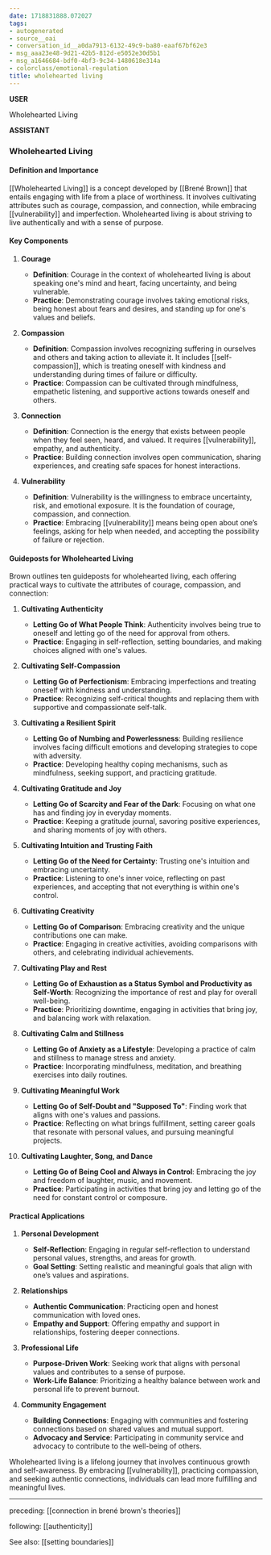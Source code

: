 ```yaml
---
date: 1718831888.072027
tags:
- autogenerated
- source__oai
- conversation_id__a0da7913-6132-49c9-ba80-eaaf67bf62e3
- msg_aaa23e48-9d21-42b5-812d-e5052e30d5b1
- msg_a1646684-bdf0-4bf3-9c34-1480618e314a
- colorclass/emotional-regulation
title: wholehearted living
---
```


**USER**

Wholehearted Living


**ASSISTANT**

### Wholehearted Living

#### Definition and Importance
[[Wholehearted Living]] is a concept developed by [[Brené Brown]] that entails engaging with life from a place of worthiness. It involves cultivating attributes such as courage, compassion, and connection, while embracing [[vulnerability]] and imperfection. Wholehearted living is about striving to live authentically and with a sense of purpose.

#### Key Components

1. **Courage**
    - **Definition**: Courage in the context of wholehearted living is about speaking one's mind and heart, facing uncertainty, and being vulnerable.
    - **Practice**: Demonstrating courage involves taking emotional risks, being honest about fears and desires, and standing up for one's values and beliefs.

2. **Compassion**
    - **Definition**: Compassion involves recognizing suffering in ourselves and others and taking action to alleviate it. It includes [[self-compassion]], which is treating oneself with kindness and understanding during times of failure or difficulty.
    - **Practice**: Compassion can be cultivated through mindfulness, empathetic listening, and supportive actions towards oneself and others.

3. **Connection**
    - **Definition**: Connection is the energy that exists between people when they feel seen, heard, and valued. It requires [[vulnerability]], empathy, and authenticity.
    - **Practice**: Building connection involves open communication, sharing experiences, and creating safe spaces for honest interactions.

4. **Vulnerability**
    - **Definition**: Vulnerability is the willingness to embrace uncertainty, risk, and emotional exposure. It is the foundation of courage, compassion, and connection.
    - **Practice**: Embracing [[vulnerability]] means being open about one’s feelings, asking for help when needed, and accepting the possibility of failure or rejection.

#### Guideposts for Wholehearted Living

Brown outlines ten guideposts for wholehearted living, each offering practical ways to cultivate the attributes of courage, compassion, and connection:

1. **Cultivating Authenticity**
    - **Letting Go of What People Think**: Authenticity involves being true to oneself and letting go of the need for approval from others.
    - **Practice**: Engaging in self-reflection, setting boundaries, and making choices aligned with one's values.

2. **Cultivating Self-Compassion**
    - **Letting Go of Perfectionism**: Embracing imperfections and treating oneself with kindness and understanding.
    - **Practice**: Recognizing self-critical thoughts and replacing them with supportive and compassionate self-talk.

3. **Cultivating a Resilient Spirit**
    - **Letting Go of Numbing and Powerlessness**: Building resilience involves facing difficult emotions and developing strategies to cope with adversity.
    - **Practice**: Developing healthy coping mechanisms, such as mindfulness, seeking support, and practicing gratitude.

4. **Cultivating Gratitude and Joy**
    - **Letting Go of Scarcity and Fear of the Dark**: Focusing on what one has and finding joy in everyday moments.
    - **Practice**: Keeping a gratitude journal, savoring positive experiences, and sharing moments of joy with others.

5. **Cultivating Intuition and Trusting Faith**
    - **Letting Go of the Need for Certainty**: Trusting one's intuition and embracing uncertainty.
    - **Practice**: Listening to one's inner voice, reflecting on past experiences, and accepting that not everything is within one's control.

6. **Cultivating Creativity**
    - **Letting Go of Comparison**: Embracing creativity and the unique contributions one can make.
    - **Practice**: Engaging in creative activities, avoiding comparisons with others, and celebrating individual achievements.

7. **Cultivating Play and Rest**
    - **Letting Go of Exhaustion as a Status Symbol and Productivity as Self-Worth**: Recognizing the importance of rest and play for overall well-being.
    - **Practice**: Prioritizing downtime, engaging in activities that bring joy, and balancing work with relaxation.

8. **Cultivating Calm and Stillness**
    - **Letting Go of Anxiety as a Lifestyle**: Developing a practice of calm and stillness to manage stress and anxiety.
    - **Practice**: Incorporating mindfulness, meditation, and breathing exercises into daily routines.

9. **Cultivating Meaningful Work**
    - **Letting Go of Self-Doubt and "Supposed To"**: Finding work that aligns with one's values and passions.
    - **Practice**: Reflecting on what brings fulfillment, setting career goals that resonate with personal values, and pursuing meaningful projects.

10. **Cultivating Laughter, Song, and Dance**
    - **Letting Go of Being Cool and Always in Control**: Embracing the joy and freedom of laughter, music, and movement.
    - **Practice**: Participating in activities that bring joy and letting go of the need for constant control or composure.

#### Practical Applications

1. **Personal Development**
    - **Self-Reflection**: Engaging in regular self-reflection to understand personal values, strengths, and areas for growth.
    - **Goal Setting**: Setting realistic and meaningful goals that align with one’s values and aspirations.

2. **Relationships**
    - **Authentic Communication**: Practicing open and honest communication with loved ones.
    - **Empathy and Support**: Offering empathy and support in relationships, fostering deeper connections.

3. **Professional Life**
    - **Purpose-Driven Work**: Seeking work that aligns with personal values and contributes to a sense of purpose.
    - **Work-Life Balance**: Prioritizing a healthy balance between work and personal life to prevent burnout.

4. **Community Engagement**
    - **Building Connections**: Engaging with communities and fostering connections based on shared values and mutual support.
    - **Advocacy and Service**: Participating in community service and advocacy to contribute to the well-being of others.

Wholehearted living is a lifelong journey that involves continuous growth and self-awareness. By embracing [[vulnerability]], practicing compassion, and seeking authentic connections, individuals can lead more fulfilling and meaningful lives.


---

preceding: [[connection in brené brown's theories]]  


following: [[authenticity]]

See also: [[setting boundaries]]